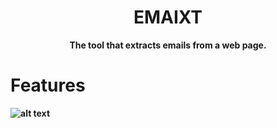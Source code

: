 <h1 align="center"><b>EMAIXT<b></h1>
<p align="center"><b>The tool that extracts emails from a web page.</b></p>

# Features
![alt text](https://github.com/uxcardoso/emaixt/blob/master/imgs/menu.png?raw=true)
